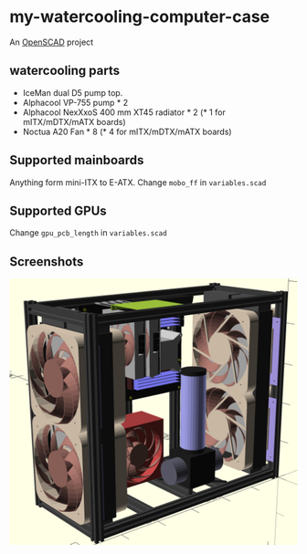 # my-watercooling-computer-case

An [OpenSCAD](https://openscad.org/) project

## watercooling parts 

- IceMan dual D5 pump top.  
- Alphacool VP-755 pump * 2   
- Alphacool NexXxoS 400 mm XT45 radiator * 2 (* 1 for mITX/mDTX/mATX boards)  
- Noctua A20 Fan * 8 (* 4 for mITX/mDTX/mATX boards)

## Supported mainboards

Anything form mini-ITX to E-ATX. Change `mobo_ff` in `variables.scad`

## Supported GPUs

Change `gpu_pcb_length` in `variables.scad`

## Screenshots

![Image of OpenSCAD](https://raw.githubusercontent.com/toAlice/my-watercooling-computer-case/main/screenshot.png)

